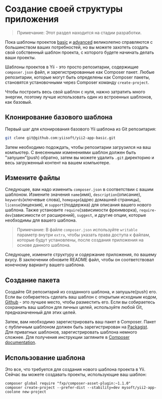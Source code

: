 Создание своей структуры приложения
=======================================

> Примечание: Этот раздел находится на стадии разработки.

Пока шаблоны проектов [basic](https://github.com/yiisoft/yii2-app-basic) и [advanced](https://github.com/yiisoft/yii2-app-advanced) великолепно справляются с большинством ваших потребностей, но вы можете захотеть создать свой собственный шаблон проекта, с которого будете начинать делать ваши проекты.

Шаблоны проектов в Yii - это просто репозитарии, содержищие `composer.json` файл, и зарегистрированные как Composer пакет.
Любые репозитарии, которые могут быть определены как Composer пакеты, становятся установочными через Composer команду `create-project`.

Чтобы построить весь свой шаблон с нуля, нажно затратить много энергии, поэтому лучше использовать один из встроенных шаблонов, как базовый.

Клонирование базового шаблона
----------------------------------------

Первый шаг для клонирования базового Yii шаблона из Git репозитария:

```bash
git clone git@github.com:yiisoft/yii2-app-basic.git
```

Затем необходимо подождать, чтобы репозитарии загрузился на ваш компьютер. С внесенными изменениями шаблон должен быть "запушен"(push) обратно, затем вы можете удалить `.git` директорию и весь загруженный контент на вашем компьютере.

Измените файлы
------------

Следующее, вам надо изменить `composer.json` в соответствии с вашим шаблоном. Измените значения `name`(имя), `description`(описание), `keywords`(ключевые слова), `homepage`(адрес домашней страницы), `license`(лицензия), и `support`(поддержка)
для описания вашего нового шаблона. Также установите `require`(зависимости фреимворка), `require-dev`(зависимости от расширений), `suggest`, и другие опции, которые необходимы для вашего шаблона.

> Примечание: В файле `composer.json` используйте `writable` параметр внутри `extra`, чтобы указать
> права доступа к файлам, которые будут установлены, после создания приложения на основе данного шаблона.

Следующее, измените структуру и содержание приложения, по вашему вкусу. В заключении обновите README файл, чтобы он соответствовал конечному варианту вашего шаблона.

Создание пакета
--------------

Создайте Git репозитарий из созданного шаблона, и запушьте(push) его. Если вы собираетесь сделать ваш шаблон с открытым исходным кодом, [Github](http://github.com) - это лучшее место, чтобы разместить его. Если вы собираетесь сохранить ваш шаблон для личных целей, используйте любой Git, предназначенный для этих целей.

Затем, вам необходимо зарегистрировать ваш пакет в Composer. Пакет с публичным шаблоном должен быть зарегистрирован на [Packagist](https://packagist.org/).
Для приватных шаблонов, зарегистрировать шаблона немного сложнее. Для получения инструкции загляните в [Composer documentation](https://getcomposer.org/doc/05-repositories.md#hosting-your-own).

Использование шаблона
------

Это все, что требуется для создания нового шаблона проекта в Yii. Сейчас вы можете создавать проекты, использующие ваш шаблон:

```
composer global require "fxp/composer-asset-plugin:~1.1.0"
composer create-project --prefer-dist --stability=dev mysoft/yii2-app-coolone new-project
```
